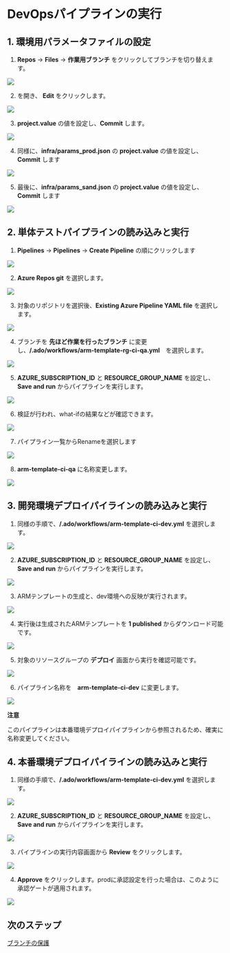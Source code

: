 
# DevOpsパイプラインの実行

## 1. 環境用パラメータファイルの設定

1. **Repos** -> **Files** -> **作業用ブランチ** をクリックしてブランチを切り替えます。

![](.image/2022-09-05-10-05-09.png)

2. を開き、 **Edit** をクリックします。

![](.image/2022-09-05-10-06-31.png)

3. **project.value** の値を設定し、**Commit** します。

![](.image/2022-09-05-10-07-35.png)

4. 同様に、**infra/params_prod.json** の **project.value** の値を設定し、**Commit** します

![](.image/2022-09-05-10-09-09.png)

5. 最後に、**infra/params_sand.json** の **project.value** の値を設定し、**Commit** します

![](.image/2022-09-05-10-09-54.png)

## 2. 単体テストパイプラインの読み込みと実行

1. **Pipelines** -> **Pipelines** -> **Create Pipeline** の順にクリックします

![](.image/2022-02-15-14-08-50.png)

2. **Azure Repos git** を選択します。

![](.image/2022-02-15-14-09-44.png)

3. 対象のリポジトリを選択後、**Existing Azure Pipeline YAML file** を選択します。

![](.image/2022-02-15-14-10-29.png)

4. ブランチを **先ほど作業を行ったブランチ** に変更し、**/.ado/workflows/arm-template-rg-ci-qa.yml**　を選択します。

![](.image/2022-09-05-10-10-42.png)

5. **AZURE_SUBSCRIPTION_ID** と **RESOURCE_GROUP_NAME** を設定し、 **Save and run** からパイプラインを実行します。

![](.image/2022-09-05-10-16-56.png)

6. 検証が行われ、what-ifの結果などが確認できます。

![](.image/2022-09-05-10-19-43.png)

7. パイプライン一覧からRenameを選択します

![](.image/2022-09-05-10-25-34.png)

8. **arm-template-ci-qa** に名称変更します。

![](.image/2022-09-05-10-26-26.png)

## 3. 開発環境デプロイパイラインの読み込みと実行

1. 同様の手順で、**/.ado/workflows/arm-template-ci-dev.yml** を選択します。

![](.image/2022-09-05-10-21-02.png)

2. **AZURE_SUBSCRIPTION_ID** と **RESOURCE_GROUP_NAME** を設定し、**Save and run** からパイプラインを実行します。

![](.image/2022-09-05-10-16-56.png)

3. ARMテンプレートの生成と、dev環境への反映が実行されます。

![](.image/2022-09-05-10-27-33.png)

4. 実行後は生成されたARMテンプレートを **1 published** からダウンロード可能です。

![](.image/2022-09-05-10-38-44.png)

5. 対象のリソースグループの **デプロイ** 画面から実行を確認可能です。

![](.image/2022-02-15-14-16-28.png)

6. パイプライン名称を　**arm-template-ci-dev** に変更します。

![](.image/2022-09-05-10-29-41.png)

**注意**

このパイプラインは本番環境デプロイパイプラインから参照されるため、確実に名称変更してください。

## 4. 本番環境デプロイパイラインの読み込みと実行

1. 同様の手順で、**/.ado/workflows/arm-template-ci-dev.yml** を選択します。

![](.image/2022-09-05-10-32-17.png)

2. **AZURE_SUBSCRIPTION_ID** と **RESOURCE_GROUP_NAME** を設定し、**Save and run** からパイプラインを実行します。

![](.image/2022-09-05-10-16-56.png)

3. パイプラインの実行内容画面から **Review** をクリックします。

![](.image/2022-09-05-10-34-59.png)

4. **Approve** をクリックします。prodに承認設定を行った場合は、このように承認ゲートが適用されます。

![](.image/2022-09-05-10-35-41.png)



## 次のステップ

[ブランチの保護](protect-branches.md)